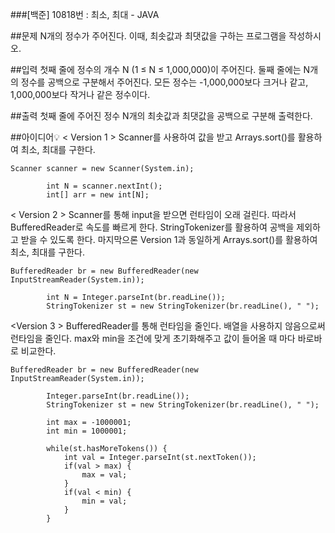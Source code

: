 ###[백준] 10818번 : 최소, 최대 - JAVA


##문제
N개의 정수가 주어진다. 이때, 최솟값과 최댓값을 구하는 프로그램을 작성하시오.

##입력
첫째 줄에 정수의 개수 N (1 ≤ N ≤ 1,000,000)이 주어진다. 
둘째 줄에는 N개의 정수를 공백으로 구분해서 주어진다.
모든 정수는 -1,000,000보다 크거나 같고, 1,000,000보다 작거나 같은 정수이다.

##출력
첫째 줄에 주어진 정수 N개의 최솟값과 최댓값을 공백으로 구분해 출력한다.

##아이디어💡
< Version 1 >
Scanner를 사용하여 값을 받고 Arrays.sort()를 활용하여 최소, 최대를 구한다.
```
Scanner scanner = new Scanner(System.in);
		
		int N = scanner.nextInt();
		int[] arr = new int[N];
```

< Version 2 >
Scanner를 통해 input을 받으면 런타임이 오래 걸린다. 
따라서 BufferedReader로 속도를 빠르게 한다. 
StringTokenizer를 활용하여 공백을 제외하고 받을 수 있도록 한다.
마지막으론 Version 1과 동일하게 Arrays.sort()를 활용하여 최소, 최대를 구한다.
```
BufferedReader br = new BufferedReader(new InputStreamReader(System.in));
		
		int N = Integer.parseInt(br.readLine());
		StringTokenizer st = new StringTokenizer(br.readLine(), " ");
```

<Version 3 >
BufferedReader를 통해 런타임을 줄인다.
배열을 사용하지 않음으로써 런타임을 줄인다.
max와 min을 조건에 맞게 초기화해주고 값이 들어올 때 마다 바로바로 비교한다.
```
BufferedReader br = new BufferedReader(new InputStreamReader(System.in));
		
		Integer.parseInt(br.readLine());
		StringTokenizer st = new StringTokenizer(br.readLine(), " ");
		
		int max = -1000001;
		int min = 1000001;
		
		while(st.hasMoreTokens()) {
			int val = Integer.parseInt(st.nextToken());
			if(val > max) {
				max = val;
			}
			if(val < min) {
				min = val;
			}
		}
```
